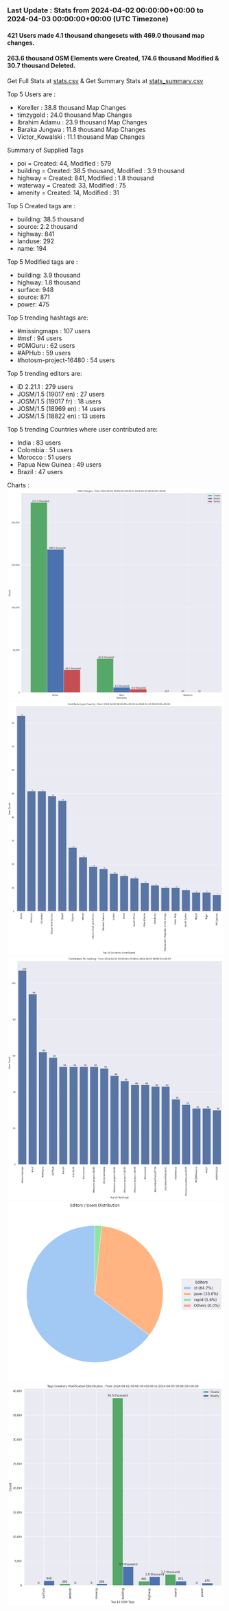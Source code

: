 ### Last Update : Stats from 2024-04-02 00:00:00+00:00 to 2024-04-03 00:00:00+00:00 (UTC Timezone)

#### 421 Users made 4.1 thousand changesets with 469.0 thousand map changes.
#### 263.6 thousand OSM Elements were Created, 174.6 thousand Modified & 30.7 thousand Deleted.
Get Full Stats at [stats.csv](/stats/hotosm/Daily/stats.csv)
 & Get Summary Stats at [stats_summary.csv](/stats/hotosm/Daily/stats_summary.csv)

Top 5 Users are : 
- Koreller : 38.8 thousand Map Changes
- timzygold : 24.0 thousand Map Changes
- Ibrahim Adamu : 23.9 thousand Map Changes
- Baraka Jungwa : 11.8 thousand Map Changes
- Victor_Kowalski : 11.1 thousand Map Changes

Summary of Supplied Tags
- poi = Created: 44, Modified : 579
- building = Created: 38.5 thousand, Modified : 3.9 thousand
- highway = Created: 841, Modified : 1.8 thousand
- waterway = Created: 33, Modified : 75
- amenity = Created: 14, Modified : 31


Top 5 Created tags are :
- building: 38.5 thousand
- source: 2.2 thousand
- highway: 841
- landuse: 292
- name: 194


Top 5 Modified tags are :
- building: 3.9 thousand
- highway: 1.8 thousand
- surface: 948
- source: 871
- power: 475


Top 5 trending hashtags are:
- #missingmaps : 107 users
- #msf : 94 users
- #OMGuru : 62 users
- #APHub : 59 users
- #hotosm-project-16480 : 54 users


Top 5 trending editors are:
- iD 2.21.1 : 279 users
- JOSM/1.5 (19017 en) : 27 users
- JOSM/1.5 (19017 fr) : 18 users
- JOSM/1.5 (18969 en) : 14 users
- JOSM/1.5 (18822 en) : 13 users


Top 5 trending Countries where user contributed are:
- India : 83 users
- Colombia : 51 users
- Morocco : 51 users
- Papua New Guinea : 49 users
- Brazil : 47 users


 Charts : 
![Alt text](./stats_osm_changes.png) 
![Alt text](./stats_users_per_country.png) 
![Alt text](./stats_users_per_hashtag.png) 
![Alt text](./stats_editors_pie_chart.png) 
![Alt text](./stats_tags.png) 
